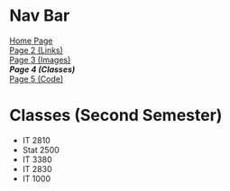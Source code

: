# Nav Bar
[Home Page](README.md) \
[Page 2 (Links)](page2.md) \
[Page 3 (Images)](page3.md) \
***Page 4 (Classes)*** \
[Page 5 (Code)](page5.md)  

# Classes (Second Semester)
- IT 2810
- Stat 2500
- IT 3380
- IT 2830
- IT 1000